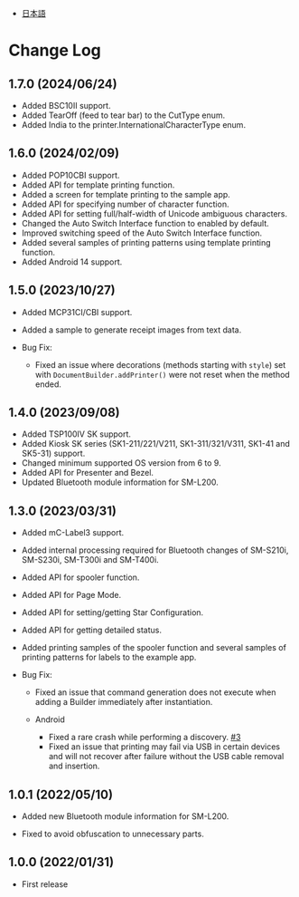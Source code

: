 - [日本語](docs/CHANGELOG_JP.md)

# Change Log

## 1.7.0 (2024/06/24)

* Added BSC10II support.
* Added TearOff (feed to tear bar) to the CutType enum.
* Added India to the printer.InternationalCharacterType enum.

## 1.6.0 (2024/02/09)

* Added POP10CBI support.
* Added API for template printing function.
* Added a screen for template printing to the sample app.
* Added API for specifying number of character function.
* Added API for setting full/half-width of Unicode ambiguous characters.
* Changed the Auto Switch Interface function to enabled by default.
* Improved switching speed of the Auto Switch Interface function.
* Added several samples of printing patterns using template printing function.
* Added Android 14 support.

## 1.5.0 (2023/10/27)

* Added MCP31CI/CBI support.
* Added a sample to generate receipt images from text data.

* Bug Fix:
  * Fixed an issue where decorations (methods starting with `style`) set with `DocumentBuilder.addPrinter()` were not reset when the method ended.

## 1.4.0 (2023/09/08)

* Added TSP100IV SK support.
* Added Kiosk SK series (SK1-211/221/V211, SK1-311/321/V311, SK1-41 and SK5-31) support.
* Changed minimum supported OS version from 6 to 9.
* Added API for Presenter and Bezel.
* Updated Bluetooth module information for SM-L200.

## 1.3.0 (2023/03/31)

* Added mC-Label3 support.
* Added internal processing required for Bluetooth changes of SM-S210i, SM-S230i, SM-T300i and SM-T400i.
* Added API for spooler function.
* Added API for Page Mode.
* Added API for setting/getting Star Configuration.
* Added API for getting detailed status.
* Added printing samples of the spooler function and several samples of printing patterns for labels to the example app.

* Bug Fix:
  * Fixed an issue that command generation does not execute when adding a Builder immediately after instantiation.

  * Android
    * Fixed a rare crash while performing a discovery. [#3](https://github.com/star-micronics/StarXpand-SDK-Android/issues/3)
    * Fixed an issue that printing may fail via USB in certain devices and will not recover after failure without the USB cable removal and insertion.

## 1.0.1 (2022/05/10)

* Added new Bluetooth module information for SM-L200.

* Fixed to avoid obfuscation to unnecessary parts.

## 1.0.0 (2022/01/31)

* First release
